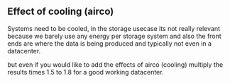 ## Effect of cooling (airco)

Systems need to be cooled, in the storage usecase its not really relevant because we barely use any energy per storage system and also the front ends are where the data is being produced and typically not even in a datacenter.

but even if you would like to add the effects of airco (cooling) multiply the results times 1.5 to 1.8 for a good working datacenter. 